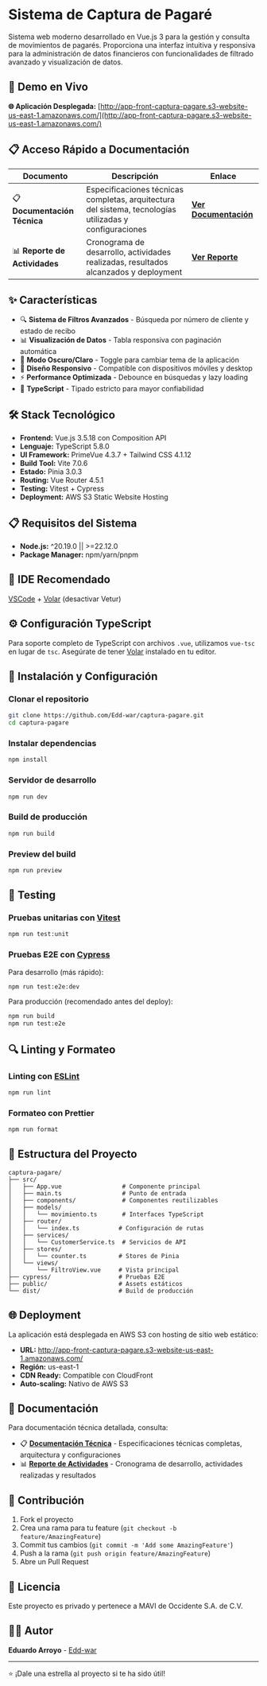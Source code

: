 # Sistema de Captura de Pagaré

Sistema web moderno desarrollado en Vue.js 3 para la gestión y consulta de movimientos de pagarés. Proporciona una interfaz intuitiva y responsiva para la administración de datos financieros con funcionalidades de filtrado avanzado y visualización de datos.

## 🚀 Demo en Vivo

**🌐 Aplicación Desplegada:** [http://app-front-captura-pagare.s3-website-us-east-1.amazonaws.com/](http://app-front-captura-pagare.s3-website-us-east-1.amazonaws.com/)

## 📋 Acceso Rápido a Documentación

| Documento                     | Descripción                                                                                             | Enlace                                                                                                |
| ----------------------------- | ------------------------------------------------------------------------------------------------------- | ----------------------------------------------------------------------------------------------------- |
| 📋 **Documentación Técnica**  | Especificaciones técnicas completas, arquitectura del sistema, tecnologías utilizadas y configuraciones | **[Ver Documentación](https://github.com/Edd-war/captura-pagare/blob/main/DOCUMENTACION_TECNICA.md)** |
| 📊 **Reporte de Actividades** | Cronograma de desarrollo, actividades realizadas, resultados alcanzados y deployment                    | **[Ver Reporte](https://github.com/Edd-war/captura-pagare/blob/main/REPORTE_ACTIVIDADES.md)**         |

## ✨ Características

- 🔍 **Sistema de Filtros Avanzados** - Búsqueda por número de cliente y estado de recibo
- 📊 **Visualización de Datos** - Tabla responsiva con paginación automática
- 🌙 **Modo Oscuro/Claro** - Toggle para cambiar tema de la aplicación
- 📱 **Diseño Responsivo** - Compatible con dispositivos móviles y desktop
- ⚡ **Performance Optimizada** - Debounce en búsquedas y lazy loading
- 🔧 **TypeScript** - Tipado estricto para mayor confiabilidad

## 🛠️ Stack Tecnológico

- **Frontend:** Vue.js 3.5.18 con Composition API
- **Lenguaje:** TypeScript 5.8.0
- **UI Framework:** PrimeVue 4.3.7 + Tailwind CSS 4.1.12
- **Build Tool:** Vite 7.0.6
- **Estado:** Pinia 3.0.3
- **Routing:** Vue Router 4.5.1
- **Testing:** Vitest + Cypress
- **Deployment:** AWS S3 Static Website Hosting

## 📋 Requisitos del Sistema

- **Node.js:** ^20.19.0 || >=22.12.0
- **Package Manager:** npm/yarn/pnpm

## 🔧 IDE Recomendado

[VSCode](https://code.visualstudio.com/) + [Volar](https://marketplace.visualstudio.com/items?itemName=Vue.volar) (desactivar Vetur)

## ⚙️ Configuración TypeScript

Para soporte completo de TypeScript con archivos `.vue`, utilizamos `vue-tsc` en lugar de `tsc`. Asegúrate de tener [Volar](https://marketplace.visualstudio.com/items?itemName=Vue.volar) instalado en tu editor.

## 🚀 Instalación y Configuración

### Clonar el repositorio

```bash
git clone https://github.com/Edd-war/captura-pagare.git
cd captura-pagare
```

### Instalar dependencias

```bash
npm install
```

### Servidor de desarrollo

```bash
npm run dev
```

### Build de producción

```bash
npm run build
```

### Preview del build

```bash
npm run preview
```

## 🧪 Testing

### Pruebas unitarias con [Vitest](https://vitest.dev/)

```bash
npm run test:unit
```

### Pruebas E2E con [Cypress](https://www.cypress.io/)

Para desarrollo (más rápido):

```bash
npm run test:e2e:dev
```

Para producción (recomendado antes del deploy):

```bash
npm run build
npm run test:e2e
```

## 🔍 Linting y Formateo

### Linting con [ESLint](https://eslint.org/)

```bash
npm run lint
```

### Formateo con Prettier

```bash
npm run format
```

## 📁 Estructura del Proyecto

```
captura-pagare/
├── src/
│   ├── App.vue                 # Componente principal
│   ├── main.ts                 # Punto de entrada
│   ├── components/             # Componentes reutilizables
│   ├── models/
│   │   └── movimiento.ts       # Interfaces TypeScript
│   ├── router/
│   │   └── index.ts           # Configuración de rutas
│   ├── services/
│   │   └── CustomerService.ts  # Servicios de API
│   ├── stores/
│   │   └── counter.ts         # Stores de Pinia
│   └── views/
│       └── FiltroView.vue     # Vista principal
├── cypress/                   # Pruebas E2E
├── public/                    # Assets estáticos
└── dist/                      # Build de producción
```

## 🌐 Deployment

La aplicación está desplegada en AWS S3 con hosting de sitio web estático:

- **URL:** http://app-front-captura-pagare.s3-website-us-east-1.amazonaws.com/
- **Región:** us-east-1
- **CDN Ready:** Compatible con CloudFront
- **Auto-scaling:** Nativo de AWS S3

## 📖 Documentación

Para documentación técnica detallada, consulta:

- 📋 **[Documentación Técnica](https://github.com/Edd-war/captura-pagare/blob/main/DOCUMENTACION_TECNICA.md)** - Especificaciones técnicas completas, arquitectura y configuraciones
- 📊 **[Reporte de Actividades](https://github.com/Edd-war/captura-pagare/blob/main/REPORTE_ACTIVIDADES.md)** - Cronograma de desarrollo, actividades realizadas y resultados

## 🤝 Contribución

1. Fork el proyecto
2. Crea una rama para tu feature (`git checkout -b feature/AmazingFeature`)
3. Commit tus cambios (`git commit -m 'Add some AmazingFeature'`)
4. Push a la rama (`git push origin feature/AmazingFeature`)
5. Abre un Pull Request

## 📝 Licencia

Este proyecto es privado y pertenece a MAVI de Occidente S.A. de C.V.

## 👨‍💻 Autor

**Eduardo Arroyo** - [Edd-war](https://github.com/Edd-war)

---

⭐ ¡Dale una estrella al proyecto si te ha sido útil!
